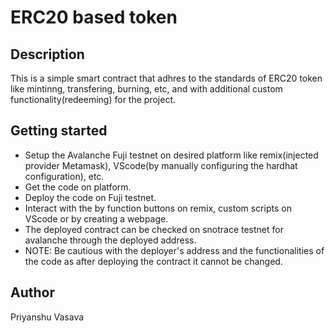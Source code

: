 # ERC20 based token
## Description
This is a simple smart contract that adhres to the standards of ERC20 token like mintinng, transfering, burning, etc, and with additional custom functionality(redeeming) for the project.
## Getting started
* Setup the Avalanche Fuji testnet on desired platform like remix(injected provider Metamask), VScode(by manually configuring the hardhat configuration), etc.
* Get the code on platform.
* Deploy the code on Fuji testnet.
* Interact with the by function buttons on remix, custom scripts on VScode or by creating a webpage.
* The deployed contract can be checked on snotrace testnet for avalanche through the deployed address.
* NOTE: Be cautious with the deployer's address and the functionalities of the code as after deploying the contract it cannot be changed.
## Author
Priyanshu Vasava
